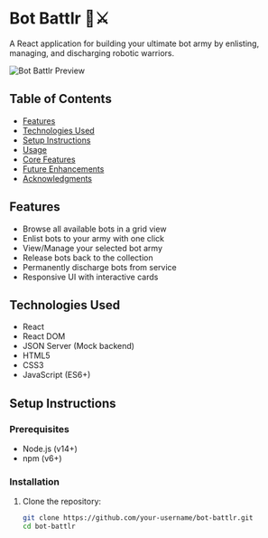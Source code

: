 # Bot Battlr 🤖⚔️

A React application for building your ultimate bot army by enlisting, managing, and discharging robotic warriors.

![Bot Battlr Preview](https://example.com/screenshot.jpg) 

## Table of Contents
- [Features](#features)
- [Technologies Used](#technologies-used)
- [Setup Instructions](#setup-instructions)
- [Usage](#usage)
- [Core Features](#core-features)
- [Future Enhancements](#future-enhancements)
- [Acknowledgments](#acknowledgments)

## Features
- Browse all available bots in a grid view
- Enlist bots to your army with one click
- View/Manage your selected bot army
- Release bots back to the collection
- Permanently discharge bots from service
- Responsive UI with interactive cards

## Technologies Used
- React
- React DOM
- JSON Server (Mock backend)
- HTML5
- CSS3
- JavaScript (ES6+)

## Setup Instructions

### Prerequisites
- Node.js (v14+)
- npm (v6+)

### Installation
1. Clone the repository:
   ```bash
   git clone https://github.com/your-username/bot-battlr.git
   cd bot-battlr